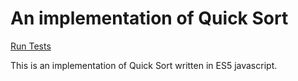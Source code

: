 # An implementation of Quick Sort

[Run Tests](https://ryanbard.github.io/coding-katas/javascript/algorithms/sorting/quicksort/quicksort.html)

This is an implementation of Quick Sort written in ES5 javascript.

